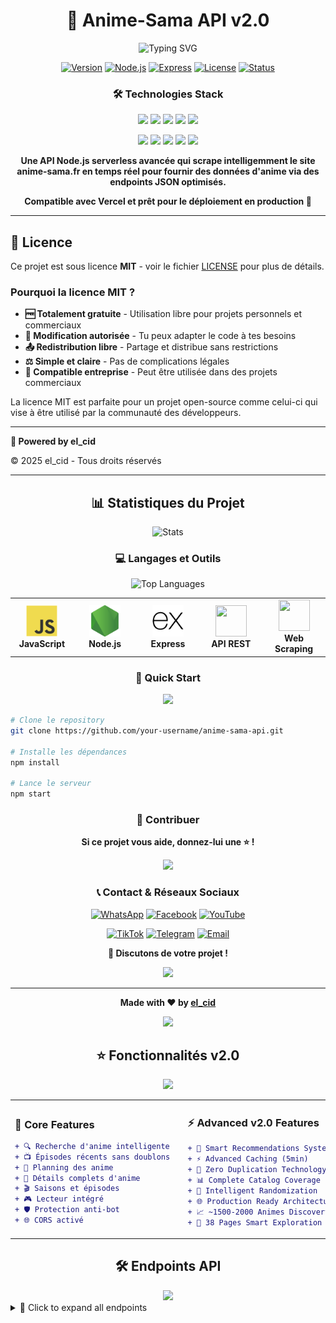 <div align="center">

# 🎌 Anime-Sama API v2.0

<img src="https://readme-typing-svg.herokuapp.com?font=Fira+Code&pause=1000&color=F75C7E&center=true&vCenter=true&width=435&lines=Real-time+Anime+Scraping+API;Powered+by+el_cid;Production+Ready;Smart+Recommendations" alt="Typing SVG" />

[![Version](https://img.shields.io/badge/version-2.0.0-blue.svg?style=for-the-badge)]()
[![Node.js](https://img.shields.io/badge/Node.js-18+-green.svg?style=for-the-badge&logo=node.js)]()
[![Express](https://img.shields.io/badge/Express.js-4.x-black.svg?style=for-the-badge&logo=express)]()
[![License](https://img.shields.io/badge/license-MIT-yellow.svg?style=for-the-badge)]()
[![Status](https://img.shields.io/badge/status-active-success.svg?style=for-the-badge)]()

### 🛠️ Technologies Stack

<p align="center">
<img src="https://img.shields.io/badge/JavaScript-F7DF1E?style=for-the-badge&logo=javascript&logoColor=black" />
<img src="https://img.shields.io/badge/Node.js-43853D?style=for-the-badge&logo=node.js&logoColor=white" />
<img src="https://img.shields.io/badge/Express.js-404D59?style=for-the-badge&logo=express&logoColor=white" />
<img src="https://img.shields.io/badge/Axios-5A29E4?style=for-the-badge&logo=axios&logoColor=white" />
<img src="https://img.shields.io/badge/Cheerio-E88C1A?style=for-the-badge&logo=cheerio&logoColor=white" />
</p>

<p align="center">
<img src="https://img.shields.io/badge/Vercel-000000?style=for-the-badge&logo=vercel&logoColor=white" />
<img src="https://img.shields.io/badge/Replit-667881?style=for-the-badge&logo=replit&logoColor=white" />
<img src="https://img.shields.io/badge/REST_API-02569B?style=for-the-badge&logo=api&logoColor=white" />
<img src="https://img.shields.io/badge/JSON-000000?style=for-the-badge&logo=json&logoColor=white" />
<img src="https://img.shields.io/badge/CORS-FF6B6B?style=for-the-badge&logo=cors&logoColor=white" />
</p>

**Une API Node.js serverless avancée qui scrape intelligemment le site anime-sama.fr en temps réel pour fournir des données d'anime via des endpoints JSON optimisés.**

**Compatible avec Vercel et prêt pour le déploiement en production 🚀**

</div>

---

## 📄 Licence

Ce projet est sous licence **MIT** - voir le fichier [LICENSE](LICENSE) pour plus de détails.

### Pourquoi la licence MIT ?

- **🆓 Totalement gratuite** - Utilisation libre pour projets personnels et commerciaux
- **🔧 Modification autorisée** - Tu peux adapter le code à tes besoins
- **📤 Redistribution libre** - Partage et distribue sans restrictions
- **⚖️ Simple et claire** - Pas de complications légales
- **🏢 Compatible entreprise** - Peut être utilisée dans des projets commerciaux

La licence MIT est parfaite pour un projet open-source comme celui-ci qui vise à être utilisé par la communauté des développeurs.

---

**🚀 Powered by el_cid**

© 2025 el_cid - Tous droits réservés

</details>

---

<div align="center">

## 📊 Statistiques du Projet

<img src="https://github-readme-stats.vercel.app/api?username=Atomic-tech-Shadow&show_icons=true&theme=radical" alt="Stats" />

### 💻 Langages et Outils

<p align="center">
<img src="https://github-readme-stats.vercel.app/api/top-langs/?username=Atomic-tech-Shadow&layout=compact&theme=radical" alt="Top Languages" />
</p>

<table align="center">
<tr>
<td align="center" width="20%">
<img src="https://raw.githubusercontent.com/devicons/devicon/master/icons/javascript/javascript-original.svg" width="50" height="50"/>
<br><strong>JavaScript</strong>
</td>
<td align="center" width="20%">
<img src="https://raw.githubusercontent.com/devicons/devicon/master/icons/nodejs/nodejs-original.svg" width="50" height="50"/>
<br><strong>Node.js</strong>
</td>
<td align="center" width="20%">
<img src="https://raw.githubusercontent.com/devicons/devicon/master/icons/express/express-original.svg" width="50" height="50"/>
<br><strong>Express</strong>
</td>
<td align="center" width="20%">
<img src="https://user-images.githubusercontent.com/74038190/212257468-1e9a91f1-b626-4baa-b15d-5c385b7de912.gif" width="50" height="50"/>
<br><strong>API REST</strong>
</td>
<td align="center" width="20%">
<img src="https://user-images.githubusercontent.com/74038190/212257467-871d32b7-e401-42e8-a166-fcfd7baa4c6b.gif" width="50" height="50"/>
<br><strong>Web Scraping</strong>
</td>
</tr>
</table>

### 🚀 Quick Start

<img src="https://user-images.githubusercontent.com/74038190/212284115-f47cd8ff-2ffb-4b04-b5bf-4d1c14c0247f.gif" width="100">

</div>

```bash
# Clone le repository
git clone https://github.com/your-username/anime-sama-api.git

# Installe les dépendances
npm install

# Lance le serveur
npm start
```

<div align="center">

### 🌟 Contribuer

**Si ce projet vous aide, donnez-lui une ⭐ !**

<img src="https://user-images.githubusercontent.com/74038190/216649417-9acc58df-9186-4132-ad43-819a57babb67.gif" width="200">

### 📞 Contact & Réseaux Sociaux

<p align="center">
<a href="YOUR_WHATSAPP_LINK_HERE"><img src="https://img.shields.io/badge/WhatsApp-25D366?style=for-the-badge&logo=whatsapp&logoColor=white" alt="WhatsApp"/></a>
<a href="YOUR_FACEBOOK_LINK_HERE"><img src="https://img.shields.io/badge/Facebook-1877F2?style=for-the-badge&logo=facebook&logoColor=white" alt="Facebook"/></a>
<a href="YOUR_YOUTUBE_LINK_HERE"><img src="https://img.shields.io/badge/YouTube-FF0000?style=for-the-badge&logo=youtube&logoColor=white" alt="YouTube"/></a>
</p>

<p align="center">
<a href="YOUR_TIKTOK_LINK_HERE"><img src="https://img.shields.io/badge/TikTok-000000?style=for-the-badge&logo=tiktok&logoColor=white" alt="TikTok"/></a>
<a href="YOUR_TELEGRAM_LINK_HERE"><img src="https://img.shields.io/badge/Telegram-2CA5E0?style=for-the-badge&logo=telegram&logoColor=white" alt="Telegram"/></a>
<a href="mailto:YOUR_EMAIL_HERE"><img src="https://img.shields.io/badge/Email-D14836?style=for-the-badge&logo=gmail&logoColor=white" alt="Email"/></a>
</p>

<div align="center">

**💬 Discutons de votre projet !**

<img src="https://user-images.githubusercontent.com/74038190/212284158-e840e285-664b-44d7-b79b-e264b5e54825.gif" width="400">

</div>

---

**Made with ❤️ by [el_cid](https://github.com/el_cid)**

<img src="https://capsule-render.vercel.app/api?type=waving&color=gradient&height=100&section=footer" />

</div>

<div align="center">

## ⭐ Fonctionnalités v2.0

<img src="https://user-images.githubusercontent.com/74038190/212284100-561aa473-3905-4a80-b561-0d28506553ee.gif" width="700">

</div>

<table>
<tr>
<td width="50%">

### 🎯 Core Features
```diff
+ 🔍 Recherche d'anime intelligente
+ 📺 Épisodes récents sans doublons  
+ 📅 Planning des anime
+ 📖 Détails complets d'anime
+ 🎬 Saisons et épisodes
+ 🎮 Lecteur intégré
+ 🛡️ Protection anti-bot
+ 🌐 CORS activé
```

</td>
<td width="50%">

### ⚡ Advanced v2.0 Features
```diff
+ 🎯 Smart Recommendations System
+ ⚡ Advanced Caching (5min)
+ 🔄 Zero Duplication Technology
+ 📊 Complete Catalog Coverage
+ 🎲 Intelligent Randomization
+ 🌐 Production Ready Architecture
+ 📈 ~1500-2000 Animes Discovery
+ 🎪 38 Pages Smart Exploration
```

</td>
</tr>
</table>

<div align="center">

## 🛠️ Endpoints API

<img src="https://user-images.githubusercontent.com/74038190/212284087-bbe7e430-757e-4901-90bf-4cd2ce3e1852.gif" width="100">

</div>

<details>
<summary>📖 Click to expand all endpoints</summary>

### 🔍 Recherche
```http
GET /api/search?query=naruto
```
Recherche des anime par nom. Supporte la correspondance partielle et floue.

**Exemple de réponse :**
```json
{
  "success": true,
  "query": "black",
  "count": 1,
  "results": [
    {
      "id": "black-butler",
      "title": "Black Butler", 
      "image": "https://cdn.statically.io/gh/Anime-Sama/IMG/img/contenu/black-butler.jpg",
      "url": "https://anime-sama.fr/catalogue/black-butler"
    }
  ]
}
```

### 📈 Épisodes récents
```http
GET /api/recent
```
Récupère les épisodes récemment ajoutés sur le site.

### 🎬 Détails d'anime
```http
GET /api/anime/:id
```
Informations détaillées sur un anime spécifique (synopsis, genres, statut, etc.).

### 🎭 Saisons
```http
GET /api/seasons/:animeId
```
Liste les saisons disponibles pour un anime.

### 📺 Épisodes
```http
GET /api/episodes/:animeId?season=1&language=VOSTFR
```
Liste les épisodes d'une saison spécifique.

### 🎮 Sources d'épisode
```http
GET /api/episode/:episodeId
```
Récupère les sources de streaming pour un épisode.

### 🖥️ Lecteur intégré
```http
GET /api/embed?url=https%3A%2F%2Fanime-sama.fr%2Fcatalogue%2Fblack-butler
```
Génère une page HTML avec lecteur vidéo intégré.

## 🛠️ Installation locale

1. **Cloner le projet**
```bash
git clone <repository-url>
cd anime-sama-api
```

2. **Installer les dépendances**
```bash
npm install
```

3. **Démarrer le serveur de développement**
```bash
npm run dev
# ou
node server.js
```

L'API sera accessible sur `http://localhost:5000`

## ☁️ Déploiement sur Vercel

### Option 1: Déploiement via CLI

1. **Installer Vercel CLI**
```bash
npm install -g vercel
```

2. **Se connecter à Vercel**
```bash
vercel login
```

3. **Déployer le projet**
```bash
vercel deploy
```

### Option 2: Déploiement via Git

1. Connecter votre repository GitHub à Vercel
2. Vercel détectera automatiquement la configuration
3. Le déploiement se fera automatiquement à chaque push

## 🏗️ Architecture

### Structure des fichiers
```
anime-sama-api/
├── api/                    # Endpoints Vercel Functions
│   ├── search.js          # Recherche d'anime
│   ├── trending.js        # Tendances
│   ├── anime/[id].js      # Détails d'anime
│   ├── seasons/           # Gestion des saisons
│   ├── episodes/          # Gestion des épisodes
│   ├── episode/           # Sources d'épisodes
│   └── embed.js           # Lecteur intégré
├── utils/
│   └── scraper.js         # Utilitaires de scraping
├── server.js              # Serveur Express (dev)
├── vercel.json            # Configuration Vercel
└── package.json           # Dépendances
```

### Technologies utilisées
- **Node.js** - Runtime JavaScript
- **Express.js** - Framework web (développement)
- **Axios** - Client HTTP pour les requêtes
- **Cheerio** - Parsing HTML côté serveur
- **Vercel Functions** - Déploiement serverless

### Protection anti-bot
- Rotation des User-Agent avec un pool de navigateurs communs
- Délais aléatoires entre les requêtes (500-1500ms)
- Headers HTTP réalistes pour imiter un navigateur
- Timeout de 8 secondes pour éviter les connexions qui traînent

## 🔧 Configuration

### Variables d'environnement
```env
NODE_ENV=production          # Environment (development/production)
PORT=5000                   # Port du serveur (optionnel)
```

### Vercel.json
Le fichier `vercel.json` est configuré pour :
- Fonctions serverless avec timeout de 10 secondes
- Headers CORS automatiques
- Routage vers les endpoints API

## 🚨 Limitations

- **Pas de cache** - Toutes les données sont récupérées en temps réel
- **Dépendant du site source** - L'API dépend de la disponibilité d'anime-sama.fr
- **Rate limiting** - Délais implémentés pour éviter de surcharger le serveur cible
- **URLs spécifiques** - L'embed n'accepte que les URLs anime-sama.fr pour la sécurité

## 📝 Exemples d'utilisation

### JavaScript/Fetch
```javascript
// Rechercher des anime
const response = await fetch('https://anime-sama-scraper.vercel.app/api/search?query=naruto');
const data = await response.json();
console.log(data.results);

// Récupérer les épisodes récents
const recent = await fetch('https://anime-sama-scraper.vercel.app/api/recent');
const recentData = await recent.json();
```

### cURL
```bash
# Recherche
curl "https://anime-sama-scraper.vercel.app/api/search?query=black%20butler"

# Épisodes récents
curl "https://anime-sama-scraper.vercel.app/api/recent"

# Embed
curl "https://anime-sama-scraper.vercel.app/api/embed?url=https%3A%2F%2Fanime-sama.fr%2Fcatalogue%2Fblack-butler"
```

## 📄 Licence

MIT License - Voir le fichier LICENSE pour plus de détails.

## ⚠️ Avertissement

Cette API est créée à des fins éducatives. Respectez les conditions d'utilisation du site anime-sama.fr et utilisez l'API de manière responsable.
